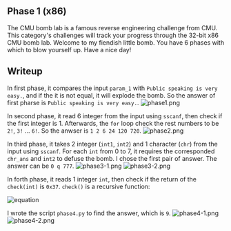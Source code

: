 ## Phase 1 (x86)

The CMU bomb lab is a famous reverse engineering challenge from CMU.
This category's challenges will track your progress through the 32-bit x86 CMU bomb lab.
Welcome to my fiendish little bomb. You have 6 phases with which to blow yourself up. Have a nice day!

## Writeup

In first phase, it compares the input `param_1` with `Public speaking is very easy.`, and if the it is not equal, it will explode the bomb. 
So the answer of first pharse is `Public speaking is very easy.`.
![phase1.png](./phase1.png)

In second phase, it read 6 integer from the input using `sscanf`, then check if the first integer is 1. Afterwards, the `for` loop check the rest numbers to be `2!`, `3!` ... `6!`. 
So the anwser is `1 2 6 24 120 720`.
![phase2.png](./phase2.png)

In third phase, it takes 2 integer (`int1`, `int2`) and 1 character (`chr`) from the input using `sscanf`. For each `int` from 0 to 7, it requires the corresponded `chr_ans` and `int2` to defuse the bomb. I chose the first pair of answer.
The answer can be `0 q 777`.
![phase3-1.png](./phase3-1.png)
![phase3-2.png](./phase3-2.png)

In forth phase, it reads 1 integer `int`, then check if the return of the `check(int)` is `0x37`. `check()` is a recursive function:

![equation](https://latex.codecogs.com/png.image?%5Cdpi%7B110%7D%20check(n)=%5Cbegin%7Bcases%7D1&,n%20%3C%202%5C%5Ccheck(n-1)&plus;check(n-2)&,o.w.%5Cend%7Bcases%7D%20)

I wrote the script `phase4.py` to find the answer, which is `9`.
![phase4-1.png](./phase4-1.png)
![phase4-2.png](./phase4-2.png)

